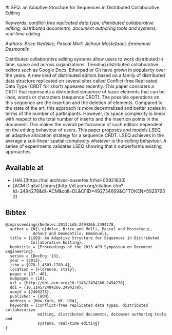 #LSEQ: an Adaptive Structure for Sequences in Distributed Collaborative Editing

<i>Keywords: conflict-free replicated data type; distributed collaborative
editing; distributed documents; document authoring tools and systems; real-time
editing</i>

<i>Authors: Brice Nédelec, Pascal Molli, Achour Mostefaoui, Emmanuel
Desmontils</i>

Distributed collaborative editing systems allow users to work distributed in
time, space and across organizations. Trending distributed collaborative
editors such as Google Docs, Etherpad or Git have grown in popularity over the
years. A new kind of distributed editors based on a family of distributed data
structure replicated on several sites called Conflict-free Replicated Data Type
(CRDT for short) appeared recently. This paper considers a CRDT that represents
a distributed sequence of basic elements that can be lines, words or characters
(sequence CRDT). The possible operations on this sequence are the insertion and
the deletion of elements. Compared to the state of the art, this approach is
more decentralized and better scales in terms of the number of
participants. However, its space complexity is linear with respect to the total
number of inserts and the insertion points in the document. This makes the
overall performance of such editors dependent on the editing behaviour of
users. This paper proposes and models LSEQ, an adaptive allocation strategy for
a sequence CRDT. LSEQ achieves in the average a sub-linear spatial-complexity
whatever is the editing behaviour. A series of experiments validates LSEQ
showing that it outperforms existing approaches.


## Available at

<ul>
  <li> [HAL](https://hal.archives-ouvertes.fr/hal-00921633)</li>
  <li> [ACM Digital Library](http://dl.acm.org/citation.cfm?id=2494278&dl=ACM&coll=DL&CFID=492734669&CFTOKEN=59297952) </li>
</ul>

## Bibtex

```
@inproceedings{Nedelec:2013:LAS:2494266.2494278,
  author = {N{\'e}delec, Brice and Molli, Pascal and Mostefaoui,
            Achour and Desmontils, Emmanuel},
  title = {LSEQ: An Adaptive Structure for Sequences in Distributed
           Collaborative Editing},
  booktitle = {Proceedings of the 2013 ACM Symposium on Document Engineering},
  series = {DocEng '13},
  year = {2013},
  isbn = {978-1-4503-1789-4},
  location = {Florence, Italy},
  pages = {37--46},
  numpages = {10},
  url = {http://doi.acm.org/10.1145/2494266.2494278},
  doi = {10.1145/2494266.2494278},
  acmid = {2494278},
  publisher = {ACM},
  address = {New York, NY, USA},
  keywords = {conflict-free replicated data types, distributed collaborative
              editing, distributed documents, document authoring tools and
              systems, real-time editing}
} 
```